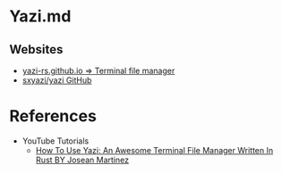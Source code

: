 # Yazi.md

## Websites

* [yazi-rs.github.io => Terminal file manager](https://yazi-rs.github.io/)
* [sxyazi/yazi GitHub](https://github.com/sxyazi/yazi)

# References

* YouTube Tutorials
  * [How To Use Yazi: An Awesome Terminal File Manager Written In Rust BY Josean Martinez](https://www.youtube.com/watch?v=iKb3cHDD9hw)
